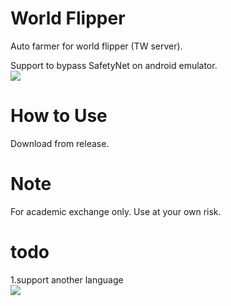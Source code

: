 # World Flipper
  Auto farmer for world flipper (TW server). <br>
  
  Support to bypass SafetyNet on android emulator.<br>
  ![](https://i.imgur.com/WaguRan.png)
  
# How to Use
  Download from release.
  
# Note
  For academic exchange only. Use at your own risk.
  

# todo
1.support another language<br>
  ![](https://i.imgur.com/7RJj3Gt.png)
